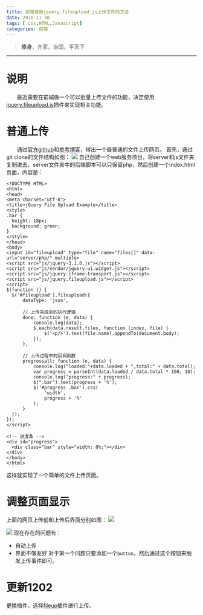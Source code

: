 ```yaml
---
title: 前端使用jquery.fileupload.js上传文件的方法
date: 2016-11-30
tags: [ css,HTML,Javascript]
categories: 前端
---
```

> **修身**，齐家，治国，平天下

***
# 说明
　　最近需要在前端做一个可以批量上传文件的功能，决定使用[jquery.fileupload.js](https://github.com/blueimp/jQuery-File-Upload)插件来实现相关功能。
# 普通上传
　　通过[官方github](https://github.com/blueimp/jQuery-File-Upload)和[参考博客](http://www.cnblogs.com/mafeifan/p/3291562.html)，得出一个最普通的文件上传网页。
  首先，通过git clone的文件结构如图：
  ![](http://odqa8xkhb.bkt.clouddn.com/fileup/file%20tree.png)
  自己创建一个web服务项目，将server和js文件夹复制进去，server文件夹中的后端脚本可以只保留php，然后创建一个index.html页面，内容是：
  ```
  <!DOCTYPE HTML>
<html>
<head>
<meta charset="utf-8">
<title>jQuery File Upload Example</title>
<style>
.bar {
    height: 18px;
    background: green;
}
</style>
</head>
<body>
<input id="fileupload" type="file" name="files[]" data-url="server/php/" multiple>
<script src="js/jquery-3.1.0.js"></script>
<script src="js/vendor/jquery.ui.widget.js"></script>
<script src="js/jquery.iframe-transport.js"></script>
<script src="js/jquery.fileupload.js"></script>
<script>
$(function () {
    $('#fileupload').fileupload({
        dataType: 'json',

        // 上传完成后的执行逻辑
        done: function (e, data) {
            console.log(data);
            $.each(data.result.files, function (index, file) {
                $('<p/>').text(file.name).appendTo(document.body);
            });
        },

        // 上传过程中的回调函数
        progressall: function (e, data) {
            console.log("loaded:"+data.loaded + ",total:" + data.total);
            var progress = parseInt(data.loaded / data.total * 100, 10);
            console.log("progress:" + progress);
            $(".bar").text(progress + '%');
            $('#progress .bar').css(
                'width',
                progress + '%'
            );
        }
    });
});
</script>

<!-- 进度条 -->
<div id="progress">
    <div class="bar" style="width: 0%;"></div>
</div>
</body>
</html>
  ```
  这样就实现了一个简单的文件上传页面。
  # 调整页面显示
  上面的网页上传前和上传后界面分别如图：
  ![](http://odqa8xkhb.bkt.clouddn.com/fileup/0start.png)
  
  ![](http://odqa8xkhb.bkt.clouddn.com/fileup/0end.png)
  现在存在的问题有：
  - 自动上传
  - 界面不够友好
  对于第一个问题只要添加一个`button`，然后通过这个按钮来触发上传事件即可。
# 更新1202
更换插件，选择[fileup](https://github.com/haggen/fileup)插件进行上传。